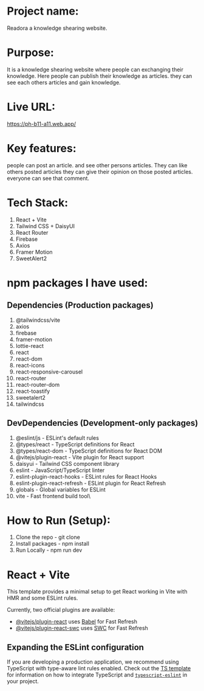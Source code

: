 
# Project name:
Readora a knowledge shearing website.

# Purpose:
It is a knowledge shearing website where people can exchanging their knowledge. Here people can publish their knowledge as articles. they can see each others articles and gain knowledge.

# Live URL:
https://ph-b11-a11.web.app/

# Key features:
people can post an article. and see other persons articles. They can like others posted articles they can give their opinion on those posted articles. everyone can see that comment.

# Tech Stack:
 1. React + Vite
 2. Tailwind CSS + DaisyUI
 3. React Router
 4. Firebase
 5. Axios
 6. Framer Motion
 7. SweetAlert2

# npm packages I have used:
## Dependencies (Production packages)
1. @tailwindcss/vite
2. axios
3. firebase
4. framer-motion
5. lottie-react
6. react
7. react-dom
8. react-icons
9. react-responsive-carousel
10. react-router
11. react-router-dom
12. react-toastify
13. sweetalert2
14. tailwindcss

## DevDependencies (Development-only packages)
1. @eslint/js - ESLint's default rules
2. @types/react - TypeScript definitions for React
3. @types/react-dom - TypeScript definitions for React DOM
4. @vitejs/plugin-react - Vite plugin for React support
5. daisyui - Tailwind CSS component library
6. eslint - JavaScript/TypeScript linter
7. eslint-plugin-react-hooks - ESLint rules for React Hooks
8. eslint-plugin-react-refresh - ESLint plugin for React Refresh
9. globals - Global variables for ESLint
10. vite - Fast frontend build tool\

# How to Run (Setup):
1. Clone the repo - git clone
1. Install packages - npm install
2. Run Locally - npm run dev
















# React + Vite

This template provides a minimal setup to get React working in Vite with HMR and some ESLint rules.

Currently, two official plugins are available:

- [@vitejs/plugin-react](https://github.com/vitejs/vite-plugin-react/blob/main/packages/plugin-react) uses [Babel](https://babeljs.io/) for Fast Refresh
- [@vitejs/plugin-react-swc](https://github.com/vitejs/vite-plugin-react/blob/main/packages/plugin-react-swc) uses [SWC](https://swc.rs/) for Fast Refresh

## Expanding the ESLint configuration

If you are developing a production application, we recommend using TypeScript with type-aware lint rules enabled. Check out the [TS template](https://github.com/vitejs/vite/tree/main/packages/create-vite/template-react-ts) for information on how to integrate TypeScript and [`typescript-eslint`](https://typescript-eslint.io) in your project.
